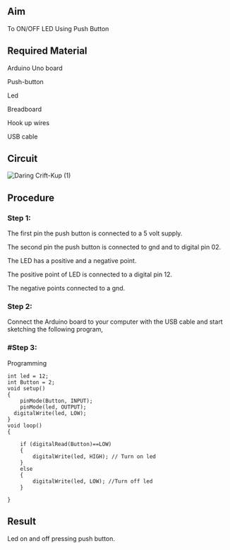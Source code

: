 ## Aim
To ON/OFF LED Using Push Button

## Required Material
Arduino Uno board

Push-button

Led

Breadboard

Hook up wires

USB cable
## Circuit
![Daring Crift-Kup (1)](https://user-images.githubusercontent.com/109128832/180274885-87902a76-9297-4a93-9434-221f1315b5cd.png)

## Procedure
### Step 1:
The first pin the push button is connected to a 5 volt supply.

The second pin the push button is connected to gnd and to digital pin 02.

The LED has a positive and a negative point.

The positive point of LED is connected to a digital pin 12.

The negative points connected to a gnd.
### Step 2:
 
Connect the Arduino board to your computer with the USB cable and start sketching the following program, 
 
### #Step 3:
Programming
~~~
int led = 12;  
int Button = 2;  
void setup()  
{  
    pinMode(Button, INPUT);  
    pinMode(led, OUTPUT);  
  digitalWrite(led, LOW);
}  
void loop()  
{  
   
    if (digitalRead(Button)==LOW)  
    {  
        digitalWrite(led, HIGH); // Turn on led  
    }  
    else  
    {  
        digitalWrite(led, LOW); //Turn off led  
    }  
   
}  
~~~
## Result
Led on and off pressing push button.

